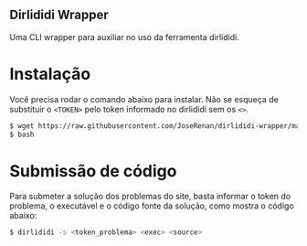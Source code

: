 ## Dirlididi Wrapper

Uma CLI wrapper para auxiliar no uso da ferramenta dirlididi.

# Instalação

Você precisa rodar o comando abaixo para instalar. Não se esqueça de substituir o `<TOKEN>` pelo token informado no dirlididi sem os `<>`.

```sh
$ wget https://raw.githubusercontent.com/JoseRenan/dirlididi-wrapper/master/dirlididi-wrapper.py && (python dirlididi-wrapper.py -i <TOKEN>; rm dirlididi-wrapper.py)
$ bash
```

# Submissão de código

Para submeter a solução dos problemas do site, basta informar o token do problema, o executável e o código fonte da solução, como mostra o código abaixo:

```sh
$ dirlididi -s <token_problema> <exec> <source>
```